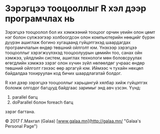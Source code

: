 # Зэрэгцээ тооцооллыг R хэл дээр програмчлах нь

Зэрэгцээ тооцоолол бол их хэмжээний тооцоог орчин үеийн олон цөмт нэг болон сүлжээгээр холбоогдсон олон компьютерийн нөөцийг бүрэн дүүрэн ашиглаж богино хугацаанд гүйцэтгэхэд шаардагдах програмчлалын өндөр төвшний ойлголт юм. Үнэхээр зэрэгцээ тооцооллыг хэрэгжүүлэхэд тооцоолуурын цөмийн тоо, санах ойн хэмжээ, үйлдлийн систем, ашиглах технологи мөн боловсруулах өгөгдлийн хэмжээ зэрэг олон хүчин зүйл нөлөөлдөг учраас өндөр төвшний ойлголт гэхээс өөр аргагүй юм. Иймээс ч тухайн нөхцөл байдалдаа тохируулан код бичих шаардлагатай болдог.

R хэл дээр зэрэгцээ тооцооллыг харьцангуй хялбар хийж гүйцэтгэх боломж олгодог багцууд байдгаас заримыг энд авч үзсэн. Үүнд:

1. parallel багц
2. doParallel болон foreach багц

зэрэг багтана.

© 2017 Г.Махгал (Galaa) [www.galaa.mn](http://galaa.mn/ "Galaa's Personal Page")
